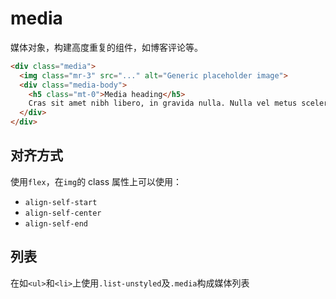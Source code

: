 # media

媒体对象，构建高度重复的组件，如博客评论等。

```html
<div class="media">
  <img class="mr-3" src="..." alt="Generic placeholder image">
  <div class="media-body">
    <h5 class="mt-0">Media heading</h5>
    Cras sit amet nibh libero, in gravida nulla. Nulla vel metus scelerisque ante sollicitudin. Cras purus odio, vestibulum in vulputate at, tempus viverra turpis. Fusce condimentum nunc ac nisi vulputate fringilla. Donec lacinia congue felis in faucibus.
  </div>
</div>
```

## 对齐方式

使用`flex`，在`img`的 class 属性上可以使用：
- `align-self-start`
- `align-self-center`
- `align-self-end`

## 列表

在如`<ul>`和`<li>`上使用`.list-unstyled`及`.media`构成媒体列表

